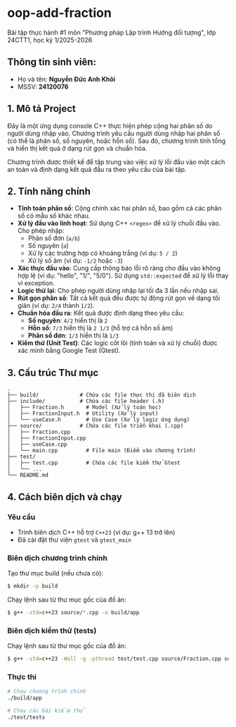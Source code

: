 # oop-add-fraction

Bài tập thực hành \#1 môn "Phương pháp Lập trình Hướng đối tượng", lớp 24CTT1, học kỳ 1/2025-2026

## Thông tin sinh viên:

  - Họ và tên: **Nguyễn Đức Anh Khôi**
  - MSSV: **24120076**

## 1\. Mô tả Project

Đây là một ứng dụng console C++ thực hiện phép cộng hai phân số do người dùng nhập vào. Chương trình yêu cầu người dùng nhập hai phân số (có thể là phân số, số nguyên, hoặc hỗn số). Sau đó, chương trình tính tổng và hiển thị kết quả ở dạng rút gọn và chuẩn hóa.

Chương trình được thiết kế để tập trung vào việc xử lý lỗi đầu vào một cách an toàn và định dạng kết quả đầu ra theo yêu cầu của bài tập.

## 2\. Tính năng chính

  * **Tính toán phân số**: Cộng chính xác hai phân số, bao gồm cả các phân số có mẫu số khác nhau.
  * **Xử lý đầu vào linh hoạt**: Sử dụng C++ `<regex>` để xử lý chuỗi đầu vào. Cho phép nhập:
      * Phân số đơn (`a/b`)
      * Số nguyên (`a`)
      * Xử lý các trường hợp có khoảng trắng (ví dụ: `5 / 2`)
      * Xử lý số âm (ví dụ: `-1/2` hoặc `-3`)
  * **Xác thực đầu vào**: Cung cấp thông báo lỗi rõ ràng cho đầu vào không hợp lệ (ví dụ: "hello", "1/", "5/0"). Sử dụng `std::expected` để xử lý lỗi thay vì exception.
  * **Logic thử lại**: Cho phép người dùng nhập lại tối đa 3 lần nếu nhập sai.
  * **Rút gọn phân số**: Tất cả kết quả đều được tự động rút gọn về dạng tối giản (ví dụ: `2/4` thành `1/2`).
  * **Chuẩn hóa đầu ra**: Kết quả được định dạng theo yêu cầu:
      * **Số nguyên**: `4/2` hiển thị là `2`
      * **Hỗn số**: `7/3` hiển thị là `2 1/3` (hỗ trợ cả hỗn số âm)
      * **Phân số đơn**: `1/3` hiển thị là `1/3`
  * **Kiểm thử (Unit Test)**: Các logic cốt lõi (tính toán và xử lý chuỗi) được xác minh bằng Google Test (Gtest).

## 3\. Cấu trúc Thư mục

```
.
├── build/             # Chứa các file thực thi đã biên dịch
├── include/           # Chứa các file header (.h)
│   ├── Fraction.h       # Model (Xử lý toán học)
│   ├── FractionInput.h  # Utility (Xử lý input)
│   └── useCase.h        # Use Case (Xử lý logic ứng dụng)
├── source/            # Chứa các file triển khai (.cpp)
│   ├── Fraction.cpp
│   ├── FractionInput.cpp
│   ├── useCase.cpp
│   └── main.cpp         # File main (Điểm vào chương trình)
├── test/
│   ├── test.cpp         # Chứa các file kiểm thử Gtest
│   └── ...
└── README.md
```

## 4\. Cách biên dịch và chạy

### Yêu cầu

  * Trình biên dịch C++ hỗ trợ `C++23` (ví dụ: g++ 13 trở lên)
  * Đã cài đặt thư viện `gtest` và `gtest_main`

### Biên dịch chương trình chính

Tạo thư mục build (nếu chưa có):

```bash
$ mkdir -p build
```

Chạy lệnh sau từ thư mục gốc của đồ án:

```bash
$ g++ -std=c++23 source/*.cpp -o build/app
```

### Biên dịch kiểm thử (tests)

Chạy lệnh sau từ thư mục gốc của đồ án:

```bash
$ g++ -std=c++23 -Wall -g -pthread test/test.cpp source/Fraction.cpp source/FractionInput.cpp -Iinclude -lgtest_main -lgtest -lpthread -o test/tests
```

### Thực thi

```bash
# Chạy chương trình chính
./build/app

# Chạy các bài kiểm thử
./test/tests
```
